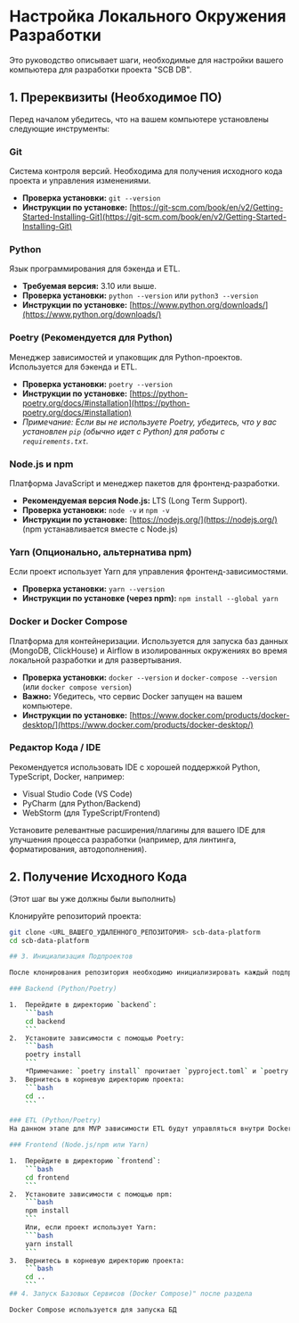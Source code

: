 # Настройка Локального Окружения Разработки

Это руководство описывает шаги, необходимые для настройки вашего компьютера для разработки проекта "SCB DB".

## 1. Пререквизиты (Необходимое ПО)

Перед началом убедитесь, что на вашем компьютере установлены следующие инструменты:

### Git
Система контроля версий. Необходима для получения исходного кода проекта и управления изменениями.
*   **Проверка установки:** `git --version`
*   **Инструкции по установке:** [https://git-scm.com/book/en/v2/Getting-Started-Installing-Git](https://git-scm.com/book/en/v2/Getting-Started-Installing-Git)

### Python
Язык программирования для бэкенда и ETL.
*   **Требуемая версия:** 3.10 или выше.
*   **Проверка установки:** `python --version` или `python3 --version`
*   **Инструкции по установке:** [https://www.python.org/downloads/](https://www.python.org/downloads/)

### Poetry (Рекомендуется для Python)
Менеджер зависимостей и упаковщик для Python-проектов. Используется для бэкенда и ETL.
*   **Проверка установки:** `poetry --version`
*   **Инструкции по установке:** [https://python-poetry.org/docs/#installation](https://python-poetry.org/docs/#installation)
*   *Примечание: Если вы не используете Poetry, убедитесь, что у вас установлен `pip` (обычно идет с Python) для работы с `requirements.txt`.*

### Node.js и npm
Платформа JavaScript и менеджер пакетов для фронтенд-разработки.
*   **Рекомендуемая версия Node.js:** LTS (Long Term Support).
*   **Проверка установки:** `node -v` и `npm -v`
*   **Инструкции по установке:** [https://nodejs.org/](https://nodejs.org/) (npm устанавливается вместе с Node.js)

### Yarn (Опционально, альтернатива npm)
Если проект использует Yarn для управления фронтенд-зависимостями.
*   **Проверка установки:** `yarn --version`
*   **Инструкции по установке (через npm):** `npm install --global yarn`

### Docker и Docker Compose
Платформа для контейнеризации. Используется для запуска баз данных (MongoDB, ClickHouse) и Airflow в изолированных окружениях во время локальной разработки и для развертывания.
*   **Проверка установки:** `docker --version` и `docker-compose --version` (или `docker compose version`)
*   **Важно:** Убедитесь, что сервис Docker запущен на вашем компьютере.
*   **Инструкции по установке:** [https://www.docker.com/products/docker-desktop/](https://www.docker.com/products/docker-desktop/)

### Редактор Кода / IDE
Рекомендуется использовать IDE с хорошей поддержкой Python, TypeScript, Docker, например:
*   Visual Studio Code (VS Code)
*   PyCharm (для Python/Backend)
*   WebStorm (для TypeScript/Frontend)

Установите релевантные расширения/плагины для вашего IDE для улучшения процесса разработки (например, для линтинга, форматирования, автодополнения).

## 2. Получение Исходного Кода
(Этот шаг вы уже должны были выполнить)

Клонируйте репозиторий проекта:
```bash
git clone <URL_ВАШЕГО_УДАЛЕННОГО_РЕПОЗИТОРИЯ> scb-data-platform
cd scb-data-platform

## 3. Инициализация Подпроектов

После клонирования репозитория необходимо инициализировать каждый подпроект (backend, frontend, etl) и установить их зависимости.

### Backend (Python/Poetry)

1.  Перейдите в директорию `backend`:
    ```bash
    cd backend
    ```
2.  Установите зависимости с помощью Poetry:
    ```bash
    poetry install
    ```
    *Примечание: `poetry install` прочитает `pyproject.toml` и `poetry.lock` и установит все необходимые пакеты.*
3.  Вернитесь в корневую директорию проекта:
    ```bash
    cd ..
    ```

### ETL (Python/Poetry)
На данном этапе для MVP зависимости ETL будут управляться внутри Docker-образа Airflow. Если в будущем потребуется локальный запуск ETL-скриптов или утилит, связанных с Airflow, необходимо будет выполнить `poetry install` в директории `etl/` после добавления соответствующих зависимостей в `etl/pyproject.toml`.

### Frontend (Node.js/npm или Yarn)

1.  Перейдите в директорию `frontend`:
    ```bash
    cd frontend
    ```
2.  Установите зависимости с помощью npm:
    ```bash
    npm install
    ```
    Или, если проект использует Yarn:
    ```bash
    yarn install
    ```
3.  Вернитесь в корневую директорию проекта:
    ```bash
    cd ..
    ```
## 4. Запуск Базовых Сервисов (Docker Compose)" после раздела 

Docker Compose используется для запуска БД